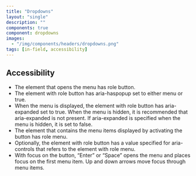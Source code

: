 ```yaml
---
title: "Dropdowns"
layout: "single"
description: ""
components: true
component: dropdowns
images:
  - "/img/components/headers/dropdowns.png"
tags: [in-field, accessibility]
---
```


## Accessibility

- The element that opens the menu has role button.
- The element with role button has aria-haspopup set to either menu or true.
- When the menu is displayed, the element with role button has aria-expanded set to true. When the menu is hidden, it is recommended that aria-expanded is not present. If aria-expanded is specified when the menu is hidden, it is set to false.
- The element that contains the menu items displayed by activating the button has role menu.
- Optionally, the element with role button has a value specified for aria-controls that refers to the element with role menu.
- With focus on the button, “Enter” or “Space” opens the menu and places focus on the first menu item. Up and down arrows move focus through menu items.
